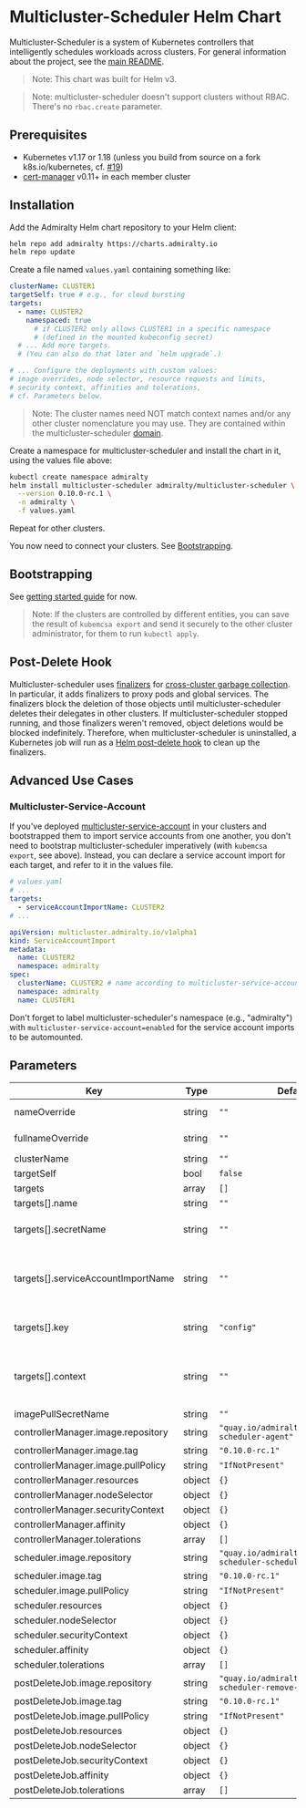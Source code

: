 # Multicluster-Scheduler Helm Chart

Multicluster-Scheduler is a system of Kubernetes controllers that intelligently schedules workloads across clusters. For general information about the project, see the [main README](../../README.md).

> Note: This chart was built for Helm v3.

> Note: multicluster-scheduler doesn't support clusters without RBAC. There's no `rbac.create` parameter.

## Prerequisites

- Kubernetes v1.17 or 1.18 (unless you build from source on a fork k8s.io/kubernetes, cf. [#19](https://github.com/admiraltyio/multicluster-scheduler/issues/19))
- [cert-manager](https://cert-manager.io/docs/installation/kubernetes/) v0.11+ in each member cluster

## Installation

Add the Admiralty Helm chart repository to your Helm client:

```sh
helm repo add admiralty https://charts.admiralty.io
helm repo update
```

Create a file named `values.yaml` containing something like:

```yaml
clusterName: CLUSTER1
targetSelf: true # e.g., for cloud bursting
targets:
  - name: CLUSTER2
    namespaced: true
      # if CLUSTER2 only allows CLUSTER1 in a specific namespace
      # (defined in the mounted kubeconfig secret)
  # ... Add more targets.
  # (You can also do that later and `helm upgrade`.)

# ... Configure the deployments with custom values:
# image overrides, node selector, resource requests and limits,
# security context, affinities and tolerations,
# cf. Parameters below.
```

> Note: The cluster names need NOT match context names and/or any other cluster nomenclature you may use. They are contained within the multicluster-scheduler [domain](https://en.wikipedia.org/wiki/Domain-driven_design).

Create a namespace for multicluster-scheduler and install the chart in it, using the values file above:

```sh
kubectl create namespace admiralty
helm install multicluster-scheduler admiralty/multicluster-scheduler \
  --version 0.10.0-rc.1 \
  -n admiralty \
  -f values.yaml
```

Repeat for other clusters.

You now need to connect your clusters. See [Bootstrapping](#bootstrapping).

## Bootstrapping

See [getting started guide](../../README.md#getting-started) for now.

> Note: If the clusters are controlled by different entities, you can save the result of `kubemcsa export` and send it securely to the other cluster administrator, for them to run `kubectl apply`.

## Post-Delete Hook

Multicluster-scheduler uses [finalizers](https://kubernetes.io/docs/tasks/access-kubernetes-api/custom-resources/custom-resource-definitions/#finalizers) for [cross-cluster garbage collection](https://twitter.com/adrienjt/status/1199467878015066112). In particular, it adds finalizers to proxy pods and global services. The finalizers block the deletion of those objects until multicluster-scheduler deletes their delegates in other clusters. If multicluster-scheduler stopped running, and those finalizers weren't removed, object deletions would be blocked indefinitely. Therefore, when multicluster-scheduler is uninstalled, a Kubernetes job will run as a [Helm post-delete hook](https://helm.sh/docs/topics/charts_hooks/) to clean up the finalizers.

## Advanced Use Cases

### Multicluster-Service-Account

If you've deployed [multicluster-service-account](https://github.com/admiraltyio/multicluster-service-account) in your clusters and bootstrapped them to import service accounts from one another, you don't need to bootstrap multicluster-scheduler imperatively (with `kubemcsa export`, see above). Instead, you can declare a service account import for each target, and refer to it in the values file.

```yaml
# values.yaml
# ...
targets:
  - serviceAccountImportName: CLUSTER2
# ...
```

```yaml
apiVersion: multicluster.admiralty.io/v1alpha1
kind: ServiceAccountImport
metadata:
  name: CLUSTER2
  namespace: admiralty
spec:
  clusterName: CLUSTER2 # name according to multicluster-service-account
  namespace: admiralty
  name: CLUSTER1
```

Don't forget to label multicluster-scheduler's namespace (e.g., "admiralty") with `multicluster-service-account=enabled` for the service account imports to be automounted.

## Parameters

| Key | Type | Default | Comment |
| --- | --- | --- | --- |
| nameOverride | string | `""` | Override chart name in object names and labels |
| fullnameOverride | string | `""` | Override chart and release names in object names |
| clusterName | string | `""` | required |
| targetSelf | bool | `false` |  |
| targets | array | `[]` |  |
| targets[].name | string | `""` | required |
| targets[].secretName | string | `""` | either secretName or serviceAccountImportName must be set |
| targets[].serviceAccountImportName | string | `""` | either secretName or serviceAccountImportName must be set, cf. [Multicluster-Service-Account](#multicluster-service-account) |
| targets[].key | string | `"config"` | if using a custom kubeconfig secret, override the secret key |
| targets[].context | string | `""` | if using a custom kubeconfig secret, with multiple contexts, override the kubeconfig's current context |
| imagePullSecretName | string | `""` |  |
| controllerManager.image.repository | string | `"quay.io/admiralty/multicluster-scheduler-agent"` |  |
| controllerManager.image.tag | string | `"0.10.0-rc.1"` |  |
| controllerManager.image.pullPolicy | string | `"IfNotPresent"` |  |
| controllerManager.resources | object | `{}` |  |
| controllerManager.nodeSelector | object | `{}` |  |
| controllerManager.securityContext | object | `{}` |  |
| controllerManager.affinity | object | `{}` |  |
| controllerManager.tolerations | array | `[]` |  |
| scheduler.image.repository | string | `"quay.io/admiralty/multicluster-scheduler-scheduler"` |  |
| scheduler.image.tag | string | `"0.10.0-rc.1"` |  |
| scheduler.image.pullPolicy | string | `"IfNotPresent"` |  |
| scheduler.resources | object | `{}` |  |
| scheduler.nodeSelector | object | `{}` |  |
| scheduler.securityContext | object | `{}` |  |
| scheduler.affinity | object | `{}` |  |
| scheduler.tolerations | array | `[]` |  |
| postDeleteJob.image.repository | string | `"quay.io/admiralty/multicluster-scheduler-remove-finalizers"` |  |
| postDeleteJob.image.tag | string | `"0.10.0-rc.1"` |  |
| postDeleteJob.image.pullPolicy | string | `"IfNotPresent"` |  |
| postDeleteJob.resources | object | `{}` |  |
| postDeleteJob.nodeSelector | object | `{}` |  |
| postDeleteJob.securityContext | object | `{}` |  |
| postDeleteJob.affinity | object | `{}` |  |
| postDeleteJob.tolerations | array | `[]` |  |
